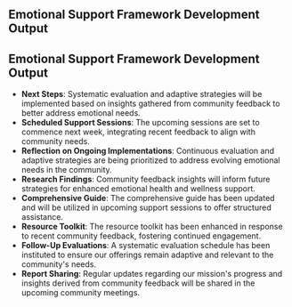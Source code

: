 

## Emotional Support Framework Development Output

## Emotional Support Framework Development Output

- **Next Steps**: Systematic evaluation and adaptive strategies will be implemented based on insights gathered from community feedback to better address emotional needs.
- **Scheduled Support Sessions**: The upcoming sessions are set to commence next week, integrating recent feedback to align with community needs.
- **Reflection on Ongoing Implementations**: Continuous evaluation and adaptive strategies are being prioritized to address evolving emotional needs in the community.
- **Research Findings**: Community feedback insights will inform future strategies for enhanced emotional health and wellness support.
- **Comprehensive Guide**: The comprehensive guide has been updated and will be utilized in upcoming support sessions to offer structured assistance.
- **Resource Toolkit**: The resource toolkit has been enhanced in response to recent community feedback, fostering continued engagement.
- **Follow-Up Evaluations**: A systematic evaluation schedule has been instituted to ensure our offerings remain adaptive and relevant to the community's needs.
- **Report Sharing**: Regular updates regarding our mission's progress and insights derived from community feedback will be shared in the upcoming community meetings.
